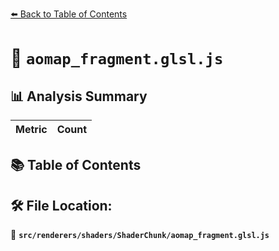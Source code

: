 [⬅️ Back to Table of Contents](../../../../index.md)

# 📄 `aomap_fragment.glsl.js`

## 📊 Analysis Summary

| Metric | Count |
|--------|-------|

## 📚 Table of Contents


## 🛠️ File Location:
📂 **`src/renderers/shaders/ShaderChunk/aomap_fragment.glsl.js`**